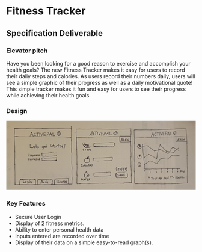 # Fitness Tracker
## Specification Deliverable
### Elevator pitch
Have you been looking for a good reason to exercise and accomplish your health goals? The new Fitness Tracker makes it easy for users to record their daily steps and calories. As users record their numbers daily, users will see a simple graphic of their progress as well as a daily motivational quote! This simple tracker makes it fun and easy for users to see their progress while achieving their health goals.
### Design
![Image of the Fitness Tracker Web Application](images/trackerdesign.jpg)
### Key Features
- Secure User Login
- Display of 2 fitness metrics.
- Ability to enter personal health data
- Inputs entered are recorded over time
- Display of their data on a simple easy-to-read graph(s).